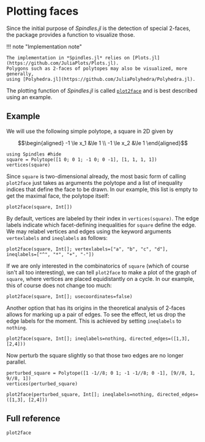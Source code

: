 # Plotting faces

Since the initial purpose of *Spindles.jl* is the detection of special 2-faces, 
the package provides a function to visualize those.

!!! note "Implementation note"

    The implementation in *Spindles.jl* relies on [Plots.jl](https://github.com/JuliaPlots/Plots.jl).
    Polygons such as 2-faces of polytopes may also be visualized, more generally, 
    using [Polyhedra.jl](https://github.com/JuliaPolyhedra/Polyhedra.jl).

The plotting function of *Spindles.jl* is called [`plot2face`](@ref) and is best described using an example. 

## Example
We will use the following simple polytope, a square in 2D given by
```math
\begin{aligned}
-1 \le x_1 &\le 1 \\
-1 \le x_2 &\le 1
\end{aligned}
```

```@example plots
using Spindles #hide
square = Polytope([1 0; 0 1; -1 0; 0 -1], [1, 1, 1, 1])
vertices(square)
```

Since `square` is two-dimensional already, the most basic form of calling `plot2face` 
just takes as arguments the polytope and a list of inequality indices that define the face to be drawn.
In our example, this list is empty to get the maximal face, the polytope itself:
```@example plots
plot2face(square, Int[])
```
By default, vertices are labeled by their index in `vertices(square)`. The edge labels indicate which facet-defining inequalities for `square` define the edge. We may relabel vertices and edges using the keyword 
arguments `vertexlabels` and `ineqlabels` as follows:

```@example plots
plot2face(square, Int[]; vertexlabels=["a", "b", "c", "d"], ineqlabels=["^", "*", "+", "-"])
```

If we are only interested in the combinatorics of `square` (which of course isn't all too interesting),
we can tell `plot2face` to make a plot of the graph of `square`, where vertices are placed equidistantly
on a cycle. In our example, this of course does not change too much:
```@example plots
plot2face(square, Int[]; usecoordinates=false)
```

Another option that has its origins in the theoretical analysis of 2-faces allows for marking up a pair of edges.
To see the effect, let us drop the edge labels for the moment. This is achieved by setting `ineqlabels` to
`nothing`.
```@example plots
plot2face(square, Int[]; ineqlabels=nothing, directed_edges=([1,3], [2,4]))
```

Now perturb the square slightly so that those two edges are no longer parallel.
```@example plots
perturbed_square = Polytope([1 -1//8; 0 1; -1 -1//8; 0 -1], [9//8, 1, 9//8, 1])
vertices(perturbed_square)
```

```@example plots
plot2face(perturbed_square, Int[]; ineqlabels=nothing, directed_edges=([1,3], [2,4]))
```

## Full reference

```@docs
plot2face
```
